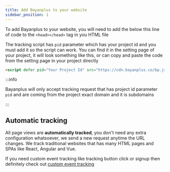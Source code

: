 ```yaml
---
title: Add Bayanplus to your website
sidebar_position: 1
---
```



To add Bayanplus to your website, you will need to add the below this line of code to the `<head></head>` tag in you HTML file

The tracking script has `pid` parameter which has your project id and you must add it so the script can work. You can find it in the setting page of your project, it will look something like this, or can copy and paste the code from the setting page in your project directly

```html
<script defer pid="Your Project Id" src="https://cdn.bayanplus.co/bp.js"></script>
```
 
:::info 

Bayanplus will only accept tracking request that has project id parameter `pid` and are coming from the project exact domain and it is subdomains

:::
## Automatic tracking

All page views are **automatically tracked**, you don't need any extra configuration whatsoever, we send a new request anytime the URL changes. We track traditional websites that has many HTML pages and SPAs like React, Angular and Vue. 

If you need custom event tracking like tracking button click or signup then definitely check out [custom event tracking](add-bayanplus-to-your-website.md)
